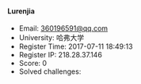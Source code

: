 #### Lurenjia  

* Email: 360196591@qq.com  
* University: 哈弗大学  
* Register Time: 2017-07-11 18:49:13  
* Register IP: 218.28.37.146  
* Score: 0  
* Solved challenges: 
